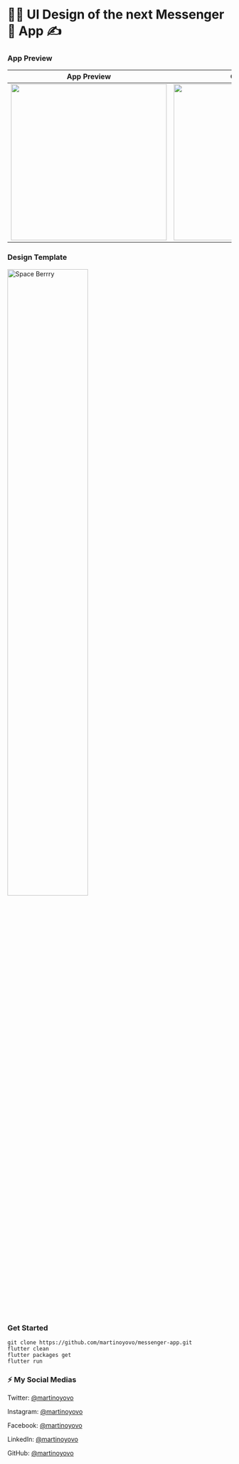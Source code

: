 # 🙈🙈 UI Design of the next Messenger💬 App ✍️

### App Preview

|              App Preview             |             Chat Details           |             Chat Screen           |
| :----------------------------------: | :----------------------------------: | :----------------------------------: |
| <img src="https://github.com/martinoyovo/messenger-app/blob/main/sreenshots/1.png" width="350"> | <img src="https://github.com/martinoyovo/messenger-app/blob/main/sreenshots/3.png" width="350"> | <img src="https://github.com/martinoyovo/messenger-app/blob/main/sreenshots/2.png" width="350"> |

### Design Template
<a src="https://www.figma.com/community/file/1076531551797581534"><img src="https://github.com/martinoyovo/messenger-app/blob/main/sreenshots/Cover.png"
alt="Space Berrry" width="60%" /></a>

### Get Started

```shell
git clone https://github.com/martinoyovo/messenger-app.git
flutter clean
flutter packages get
flutter run
```

### ⚡️ My Social Medias

Twitter: [@martinoyovo](https://twitter.com/martinoyovo)

Instagram: [@martinoyovo](https://instagram.com/martinoyovo)

Facebook: [@martinoyovo](https://www.facebook.com/yovo.martino)

LinkedIn: [@martinoyovo](https://linkedin.com/in/martino-yovo)

GitHub: [@martinoyovo](https://github.com/martinoyovo)
